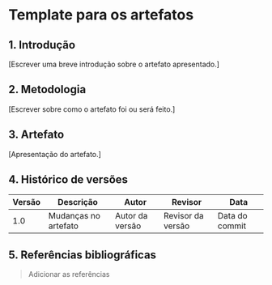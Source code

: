 # Template para os artefatos

## 1. Introdução

[Escrever uma breve introdução sobre o artefato apresentado.]

## 2. Metodologia

[Escrever sobre como o artefato foi ou será feito.]

## 3. Artefato

[Apresentação do artefato.]

## 4. Histórico de versões

| Versão | Descrição            | Autor           | Revisor           | Data           |
| ------ | -------------------- | --------------- | ----------------- | -------------- |
| 1.0    | Mudanças no artefato | Autor da versão | Revisor da versão | Data do commit |

## 5. Referências bibliográficas

> Adicionar as referências
